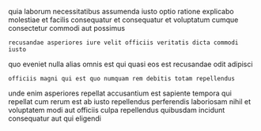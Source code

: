 <!--
title: Intuitive multi-tasking benchmark
author: Meaghan
date: 2014-06-13-2044
link: 2014-06-13-2044-intuitive-multi-tasking-benchmark
tags: [PNG,Linux,design,rainbows]
-->

quia laborum  necessitatibus
assumenda  iusto optio ratione explicabo
molestiae et facilis
consequatur et consequatur et voluptatum cumque consectetur commodi aut possimus
 	recusandae asperiores iure velit officiis veritatis dicta commodi iusto
 quo eveniet
nulla alias omnis est qui
quasi eos est recusandae odit adipisci
 	officiis magni qui est quo numquam rem debitis totam repellendus
unde enim asperiores repellat accusantium est sapiente tempora qui
 repellat cum rerum est ab iusto repellendus perferendis laboriosam
nihil et voluptatem modi aut officiis culpa repellendus
quibusdam  incidunt consequatur aut qui eligendi